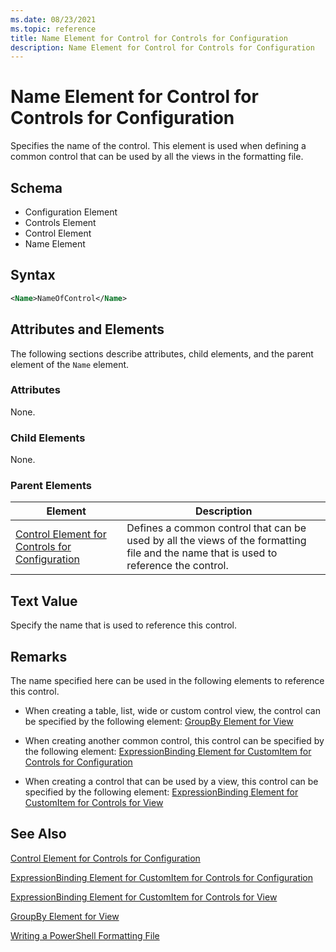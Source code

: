 ```yaml
---
ms.date: 08/23/2021
ms.topic: reference
title: Name Element for Control for Controls for Configuration
description: Name Element for Control for Controls for Configuration
---
```

# Name Element for Control for Controls for Configuration

Specifies the name of the control. This element is used when defining a common control that can be
used by all the views in the formatting file.

## Schema

- Configuration Element
- Controls Element
- Control Element
- Name Element

## Syntax

```xml
<Name>NameOfControl</Name>
```

## Attributes and Elements

The following sections describe attributes, child elements, and the parent element of the `Name`
element.

### Attributes

None.

### Child Elements

None.

### Parent Elements

|Element|Description|
|-------------|-----------------|
|[Control Element for Controls for Configuration](./control-element-for-controls-for-configuration-format.md)|Defines a common control that can be used by all the views of the formatting file and the name that is used to reference the control.|

## Text Value

Specify the name that is used to reference this control.

## Remarks

The name specified here can be used in the following elements to reference this control.

- When creating a table, list, wide or custom control view, the control can be specified by the
  following element: [GroupBy Element for View](./groupby-element-for-view-format.md)

- When creating another common control, this control can be specified by the following element: [ExpressionBinding Element for CustomItem for Controls for Configuration](./expressionbinding-element-for-customitem-for-controls-for-configuration-format.md)

- When creating a control that can be used by a view, this control can be specified by the following
  element: [ExpressionBinding Element for CustomItem for Controls for View](./expressionbinding-element-for-customitem-for-controls-for-view-format.md)

## See Also

[Control Element for Controls for Configuration](./control-element-for-controls-for-configuration-format.md)

[ExpressionBinding Element for CustomItem for Controls for Configuration](./expressionbinding-element-for-customitem-for-controls-for-configuration-format.md)

[ExpressionBinding Element for CustomItem for Controls for View](./expressionbinding-element-for-customitem-for-controls-for-view-format.md)

[GroupBy Element for View](./groupby-element-for-view-format.md)

[Writing a PowerShell Formatting File](./writing-a-powershell-formatting-file.md)
